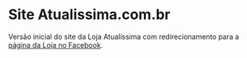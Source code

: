# Site Atualissima.com.br

Versão inicial do site da Loja Atualíssima com redirecionamento para a [página da Loja no Facebook](https://www.facebook.com/atualissimanamoda).
